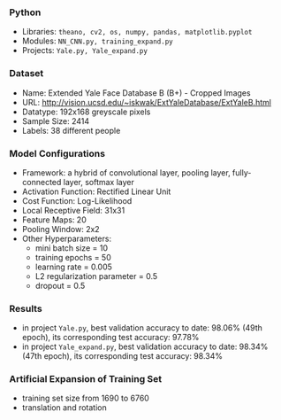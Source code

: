 ### Python
* Libraries: `theano, cv2, os, numpy, pandas, matplotlib.pyplot`
* Modules: `NN_CNN.py, training_expand.py`
* Projects: `Yale.py, Yale_expand.py`

### Dataset
* Name: Extended Yale Face Database B (B+) - Cropped Images 
* URL: http://vision.ucsd.edu/~iskwak/ExtYaleDatabase/ExtYaleB.html
* Datatype: 192x168 greyscale pixels
* Sample Size: 2414
* Labels: 38 different people

### Model Configurations
* Framework: a hybrid of convolutional layer, pooling layer, fully-connected layer, softmax layer
* Activation Function: Rectified Linear Unit
* Cost Function: Log-Likelihood
* Local Receptive Field: 31x31
* Feature Maps: 20
* Pooling Window: 2x2
* Other Hyperparameters:
  * mini batch size = 10
  * training epochs = 50
  * learning rate = 0.005
  * L2 regularization parameter = 0.5
  * dropout = 0.5

### Results
* in project `Yale.py`, best validation accuracy to date: 98.06% (49th epoch), its corresponding test accuracy: 97.78%
* in project `Yale_expand.py`, best validation accuracy to date: 98.34% (47th epoch), its corresponding test accuracy: 98.34%

### Artificial Expansion of Training Set
* training set size from 1690 to 6760
* translation and rotation
